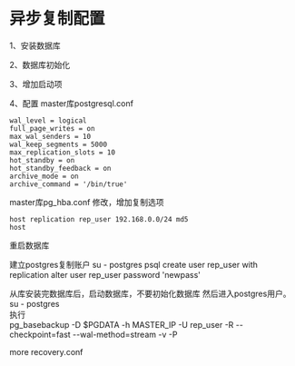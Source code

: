# 异步复制配置


1、安装数据库

2、数据库初始化

3、增加启动项

4、配置
master库postgresql.conf
```text
wal_level = logical
full_page_writes = on
max_wal_senders = 10
wal_keep_segments = 5000
max_replication_slots = 10
hot_standby = on
hot_standby_feedback = on
archive_mode = on
archive_command = '/bin/true'
```

master库pg_hba.conf 修改，增加复制选项
```text
host replication rep_user 192.168.0.0/24 md5
host
```

重启数据库

建立postgres复制账户
su - postgres
psql
create user rep_user with replication
alter user rep_user password 'newpass'

从库安装完数据库后，启动数据库，不要初始化数据库
然后进入postgres用户。   
su - postgres   
执行   
pg_basebackup -D $PGDATA -h MASTER_IP -U rep_user -R --checkpoint=fast --wal-method=stream -v -P

more recovery.conf
